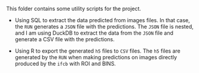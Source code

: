 This folder contains some utility scripts for the project.

- Using SQL to extract the data predicted from images files. In that case, the `RUN` generates a `JSON` file with the predictions. The `JSON` file is nested, and I am using DuckDB to extract the data from the `JSON` file and generate a CSV file with the predictions.

- Using R to export the generated `h5` files to `CSV` files. The `h5` files are generated by the `RUN` when making predictions on images directly produced by the `ifcb` with ROI and BINS.

